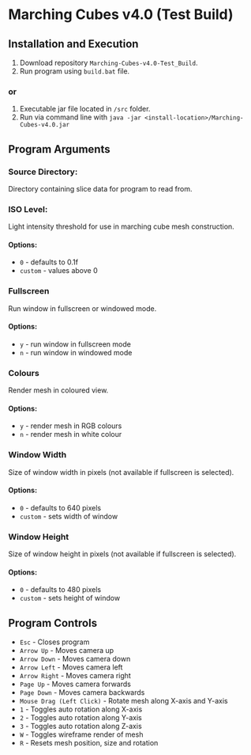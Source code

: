# Marching Cubes v4.0 (Test Build)
 
## Installation and Execution
1. Download repository `Marching-Cubes-v4.0-Test_Build`.
2. Run program using `build.bat` file.
### or
1. Executable jar file located in `/src` folder.
2. Run via command line with `java -jar <install-location>/Marching-Cubes-v4.0.jar`

## Program Arguments
### Source Directory:
Directory containing slice data for program to read from.
### ISO Level:
Light intensity threshold for use in marching cube mesh construction.
#### Options:
- `0` - defaults to 0.1f
- `custom` - values above 0
### Fullscreen
Run window in fullscreen or windowed mode.
#### Options:
- `y` - run window in fullscreen mode
- `n` - run window in windowed mode
### Colours
Render mesh in coloured view.
#### Options:
- `y` - render mesh in RGB colours
- `n` - render mesh in white colour
### Window Width
Size of window width in pixels (not available if fullscreen is selected).
#### Options:
- `0` - defaults to 640 pixels
- `custom` - sets width of window
### Window Height
Size of window height in pixels (not available if fullscreen is selected).
#### Options:
- `0` - defaults to 480 pixels
- `custom` - sets height of window

## Program Controls
- `Esc` - Closes program
- `Arrow Up` - Moves camera up
- `Arrow Down` - Moves camera down
- `Arrow Left` - Moves camera left
- `Arrow Right` - Moves camera right
- `Page Up` - Moves camera forwards
- `Page Down` - Moves camera backwards
- `Mouse Drag (Left Click)` - Rotate mesh along X-axis and Y-axis
- `1` - Toggles auto rotation along X-axis
- `2` - Toggles auto rotation along Y-axis
- `3` - Toggles auto rotation along Z-axis
- `W` - Toggles wireframe render of mesh
- `R` - Resets mesh position, size and rotation